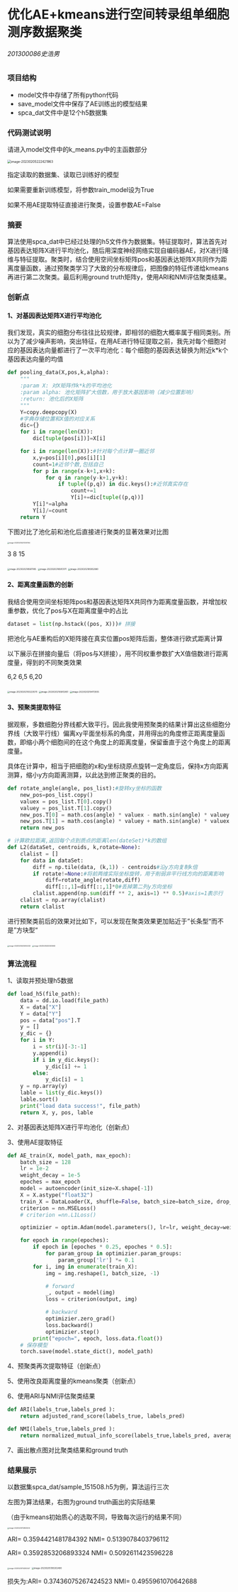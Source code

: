 # 优化AE+kmeans进行空间转录组单细胞测序数据聚类

###### 201300086史浩男

### 项目结构

- model文件中存储了所有python代码
- save_model文件中保存了AE训练出的模型结果
- spca_dat文件中是12个h5数据集



### 代码测试说明

请进入model文件中的k_means.py中的主函数部分

<img src=".\README.assets\image-20230205222421963.png" alt="image-20230205222421963" style="zoom:50%;" />

指定读取的数据集、读取已训练好的模型

如果需要重新训练模型，将参数train_model设为True

如果不用AE提取特征直接进行聚类，设置参数AE=False



### 摘要

算法使用spca_dat中已经过处理的h5文件作为数据集。特征提取时，算法首先对基因表达矩阵X进行平均池化，随后用深度神经网络实现自编码器AE，对X进行降维与特征提取。聚类时，结合使用空间坐标矩阵pos和基因表达矩阵X共同作为距离度量函数，通过预聚类学习了大致的分布规律后，把图像的特征传递给kmeans再进行第二次聚类。最后利用ground truth矩阵y，使用ARI和NMI评估聚类结果。



### 创新点

#### 1、对基因表达矩阵X进行平均池化

我们发现，真实的细胞分布往往比较规律，即相邻的细胞大概率属于相同类别。所以为了减少噪声影响，突出特征，在用AE进行特征提取之前，我先对每个细胞对应的基因表达向量都进行了一次平均池化：每个细胞的基因表达替换为附近k*k个基因表达向量的均值

```python
def pooling_data(X,pos,k,alpha):
    """
    :param X: 对X矩阵作k*k的平均池化
    :param alpha: 池化矩阵扩大倍数，用于放大基因影响（减少位置影响）
    :return: 池化后的X矩阵
    """
    Y=copy.deepcopy(X)
    #字典存储位置和X值的对应关系
    dic={}
    for i in range(len(X)):
        dic[tuple(pos[i])]=X[i]

    for i in range(len(X)):#针对每个点计算一圈近邻
        x,y=pos[i][0],pos[i][1]
        count=1#近邻个数,包括自己
        for p in range(x-k+1,x+k):
            for q in range(y-k+1,y+k):
                if tuple((p,q)) in dic.keys():#近邻真实存在
                    count+=1
                    Y[i]+=dic[tuple((p,q))]
        Y[i]*=alpha
        Y[i]/=count
    return Y
```

下图对比了池化前和池化后直接进行聚类的显著效果对比图

<img src="./README.assets/image-20230205201200164.png" alt="image-20230205201200164" style="zoom:25%;" />

3  8  15

<img src="./README.assets/image-20230202185611185.png" alt="image-20230202185611185" style="zoom:33%;" />



<img src="./README.assets/image-20230202185913171.png" alt="image-20230202185913171" style="zoom:33%;" />



<img src="./README.assets/image-20230202185952980.png" alt="image-20230202185952980" style="zoom:33%;" />



#### 2、距离度量函数的创新

我结合使用空间坐标矩阵pos和基因表达矩阵X共同作为距离度量函数，并增加权重参数，优化了pos与X在距离度量中的占比

```python
dataset = list(np.hstack((pos, X)))# 拼接
```

把池化与AE重构后的X矩阵接在真实位置pos矩阵后面，整体进行欧式距离计算

以下展示在拼接向量后（将pos与X拼接），用不同权重参数扩大X值倍数进行距离度量，得到的不同聚类效果

 6,2    6,5  6,20



<img src="./README.assets/image-20230202193223570.png" alt="image-20230202193223570" style="zoom: 33%;" />





<img src="./README.assets/image-20230202193812851.png" alt="image-20230202193812851" style="zoom:33%;" />



<img src="./README.assets/image-20230202194113555.png" alt="image-20230202194113555" style="zoom:33%;" />

#### 3、预聚类提取特征

据观察，多数细胞分界线都大致平行。因此我使用预聚类的结果计算出这些细胞分界线（大致平行线）偏离xy平面坐标系的角度，并用得出的角度修正距离度量函数，即缩小两个细胞间的在这个角度上的距离度量，保留垂直于这个角度上的距离度量。

具体在计算中，相当于把细胞的x和y坐标绕原点旋转一定角度后，保持x方向距离测算，缩小y方向距离测算，以此达到修正聚类的目的。

```python
def rotate_angle(angle, pos_list):#旋转xy坐标的函数
    new_pos=pos_list.copy()
    valuex = pos_list.T[0].copy()
    valuey = pos_list.T[1].copy()
    new_pos.T[0] = math.cos(angle) * valuex - math.sin(angle) * valuey
    new_pos.T[1] = math.cos(angle) * valuey + math.sin(angle) * valuex
    return new_pos

# 计算欧拉距离,返回每个点到质点的距离len(dateSet)*k的数组
def L2(dataSet, centroids, k,rotate=None):
    clalist = []
    for data in dataSet:
        diff = np.tile(data, (k,1)) - centroids#沿y方向复制k倍
        if rotate!=None:#将前两维实际坐标旋转，用于削弱非平行线方向的距离影响
            diff=rotate_angle(rotate,diff)
            diff[::,1]=diff[::,1]*0#丢掉第二列y方向坐标
        clalist.append(np.sum(diff ** 2, axis=1) ** 0.5)#axis=1表示行
    clalist = np.array(clalist)
    return clalist
```

进行预聚类前后的效果对比如下，可以发现在聚类效果更加贴近于”长条型“而不是”方块型“

<img src="./README.assets/image-20230205202650232.png" alt="image-20230205202650232" style="zoom:25%;" />

<img src="./README.assets/image-20230205202925592.png" alt="image-20230205202925592" style="zoom:25%;" />





### 算法流程

1、读取并预处理h5数据

```python
def load_h5(file_path):
    data = dd.io.load(file_path)
    X = data["X"]
    Y = data["Y"]
    pos = data["pos"].T
    y = []
    y_dic = {}
    for i in Y:
        i = str(i)[-3:-1]
        y.append(i)
        if i in y_dic.keys():
            y_dic[i] += 1
        else:
            y_dic[i] = 1
    y = np.array(y)
    lable = list(y_dic.keys())
    lable.sort()
    print("load data success!", file_path)
    return X, y, pos, lable
```

2、对基因表达矩阵X进行平均池化（创新点）

3、使用AE提取特征

```python
def AE_train(X, model_path, max_epoch):
    batch_size = 128
    lr = 1e-2
    weight_decay = 1e-5
    epoches = max_epoch
    model = autoencoder(init_size=X.shape[-1])
    X = X.astype("float32")
    train_X = DataLoader(X, shuffle=False, batch_size=batch_size, drop_last=True)
    criterion = nn.MSELoss()
    # criterion =nn.L1Loss()

    optimizier = optim.Adam(model.parameters(), lr=lr, weight_decay=weight_decay)

    for epoch in range(epoches):
        if epoch in [epoches * 0.25, epoches * 0.5]:
            for param_group in optimizier.param_groups:
                param_group['lr'] *= 0.1
        for i, img in enumerate(train_X):
            img = img.reshape(1, batch_size, -1)

            # forward
            _, output = model(img)
            loss = criterion(output, img)

            # backward
            optimizier.zero_grad()
            loss.backward()
            optimizier.step()
        print("epoch=", epoch, loss.data.float())
    # 保存模型
    torch.save(model.state_dict(), model_path)
```

4、预聚类再次提取特征（创新点）

5、使用改良距离度量的kmeans聚类（创新点）

6、使用ARI与NMI评估聚类结果

```python
def ARI(labels_true,labels_pred ):
    return adjusted_rand_score(labels_true, labels_pred)

def NMI(labels_true,labels_pred ):
    return normalized_mutual_info_score(labels_true,labels_pred, average_method='arithmetic')

```

7、画出散点图对比聚类结果和ground truth



### 结果展示

以数据集spca_dat/sample_151508.h5为例，算法运行三次

左图为算法结果，右图为ground truth画出的实际结果

（由于kmeans初始质心的选取不同，导致每次运行的结果不同）

<img src="./README.assets/image-20230205112833205.png" alt="image-20230205112833205" style="zoom:25%;" />

ARI= 0.3594421481784392   NMI= 0.5139078403796112



ARI= 0.3592853206893324   NMI= 0.5092611423596228

<img src="./README.assets/image-20230205114302547.png" alt="image-20230205114302547" style="zoom:25%;" />

<img src="./README.assets/image-20230205195302490.png" alt="image-20230205195302490" style="zoom:33%;" />

损失为:ARI= 0.37436075267424523   NMI= 0.4955961070642688







